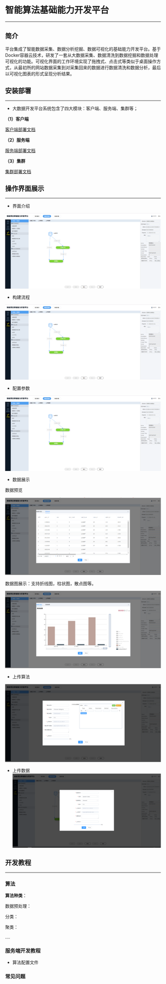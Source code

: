 # 智能算法基础能力开发平台

------------------
## 简介

  平台集成了智能数据采集、数据分析挖掘、数据可视化的基础能力开发平台。基于Docker容器云技术，研发了一套从大数据采集、数据清洗到数据挖掘和数据处理可视化的功能。可视化界面的工作环境实现了拖拽式、点击式等类似于桌面操作方式，从最初所的网站数据采集到对采集回来的数据进行数据清洗和数据分析，最后以可视化图表的形式呈现分析结果。 

## 安装部署
--------------------

* 大数据开发平台系统包含了四大模块：客户端、服务端、集群等；


**（1）客户端**

  [客户端部署文档](./doc/ClientDoc.md) 

**（2）服务端** 

 [服务端部署文档](./doc/ServerDoc.md) 

**（3）集群**

 [集群部署文档](./doc/ClustersDoc.md) 
 

## 操作界面展示
-----------

* 界面介绍

![Image text](./image/image1.png)

* 构建流程

![Image text](./image/image1.png)

* 配置参数

![Image text](./image/image1.png)

* 数据展示

数据预览

![Image text](./image/image2.png)

数据图展示：支持折线图，柱状图，散点图等。

![Image text](./image/image3.png)

* 上传算法

![Image text](./image/image4.png)

* 上传数据
![Image text](./image/image5.png)


  

## 开发教程
--------


### 算法

**算法种类**：

数据预处理：

分类：

聚类：

....

### 服务端开发教程

* 算法配置文件

### 常见问题


